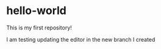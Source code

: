 # hello-world
This is my first repository!

I am testing updating the editor in the new branch I created
